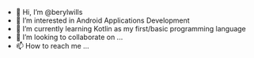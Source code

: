 - 👋 Hi, I’m @berylwills
- 👀 I’m interested in Android Applications Development
- 🌱 I’m currently learning Kotlin as my first/basic programming language
- 💞️ I’m looking to collaborate on ...
- 📫 How to reach me ...

<!---
berylwills/berylwills is a ✨ special ✨ repository because its `README.md` (this file) appears on your GitHub profile.
You can click the Preview link to take a look at your changes.
--->
